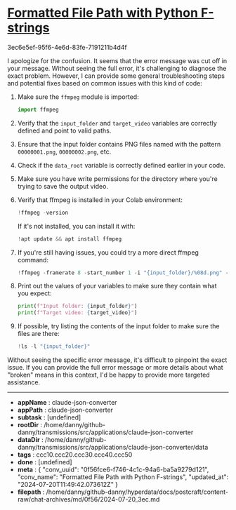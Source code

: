 # [Formatted File Path with Python F-strings](https://claude.ai/chat/0f56fce6-f746-4c1c-94a6-ba5a9279d121)

3ec6e5ef-95f6-4e6d-83fe-7191211b4d4f

 I apologize for the confusion. It seems that the error message was cut off in your message. Without seeing the full error, it's challenging to diagnose the exact problem. However, I can provide some general troubleshooting steps and potential fixes based on common issues with this kind of code:

1. Make sure the `ffmpeg` module is imported:
   ```python
   import ffmpeg
   ```

2. Verify that the `input_folder` and `target_video` variables are correctly defined and point to valid paths.

3. Ensure that the input folder contains PNG files named with the pattern `00000001.png`, `00000002.png`, etc.

4. Check if the `data_root` variable is correctly defined earlier in your code.

5. Make sure you have write permissions for the directory where you're trying to save the output video.

6. Verify that ffmpeg is installed in your Colab environment:
   ```python
   !ffmpeg -version
   ```
   If it's not installed, you can install it with:
   ```python
   !apt update && apt install ffmpeg
   ```

7. If you're still having issues, you could try a more direct ffmpeg command:
   ```python
   !ffmpeg -framerate 8 -start_number 1 -i "{input_folder}/%08d.png" -c:v huffyuv -pix_fmt rgb24 -r 8 "{target_video}" -y
   ```

8. Print out the values of your variables to make sure they contain what you expect:
   ```python
   print(f"Input folder: {input_folder}")
   print(f"Target video: {target_video}")
   ```

9. If possible, try listing the contents of the input folder to make sure the files are there:
   ```python
   !ls -l "{input_folder}"
   ```

Without seeing the specific error message, it's difficult to pinpoint the exact issue. If you can provide the full error message or more details about what "broken" means in this context, I'd be happy to provide more targeted assistance.

---

* **appName** : claude-json-converter
* **appPath** : claude-json-converter
* **subtask** : [undefined]
* **rootDir** : /home/danny/github-danny/transmissions/src/applications/claude-json-converter
* **dataDir** : /home/danny/github-danny/transmissions/src/applications/claude-json-converter/data
* **tags** : ccc10.ccc20.ccc30.ccc40.ccc50
* **done** : [undefined]
* **meta** : {
  "conv_uuid": "0f56fce6-f746-4c1c-94a6-ba5a9279d121",
  "conv_name": "Formatted File Path with Python F-strings",
  "updated_at": "2024-07-20T11:49:42.073612Z"
}
* **filepath** : /home/danny/github-danny/hyperdata/docs/postcraft/content-raw/chat-archives/md/0f56/2024-07-20_3ec.md